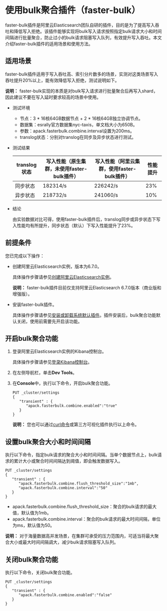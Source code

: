 # 使用bulk聚合插件（faster-bulk）

faster-bulk插件是阿里云Elasticsearch团队自研的插件，目的是为了提高写入吞吐和降低写入拒绝。该插件能够实现将bulk写入请求按照指定bulk请求大小和时间间隔进行批量聚合，防止过小的bulk请求阻塞写入队列，有效提升写入吞吐。本文介绍faster-bulk插件的适用场景和使用方法。

## 适用场景

faster-bulk插件适用于写入吞吐高、索引分片数多的场景，实测对这类场景写入吞吐提升20%以上，能有效降低写入拒绝，测试说明如下。

**说明：** faster-bulk实现的本质是对bulk写入请求进行批量聚合后再写入shard，因此建议不要在写入延时要求较高的场景中使用。

-   测试环境
    -   节点：3 \* 16核64GB数据节点 + 2 \* 16核64GB独立协调节点。
    -   数据集：esrally官方数据集nyc-taxis，单文档大小为650B。
    -   参数：apack.fasterbulk.combine.interval设置为200ms。
    -   translog状态：分别对translog在同步及异步状态进行测试。
-   测试结果

    |translog状态|写入性能（原生集群，未使用faster-bulk插件）|写入性能（阿里云集群，使用faster-bulk插件）|性能提升|
    |----------|---------------------------|---------------------------|----|
    |同步状态|182314/s|226242/s|23%|
    |异步状态|218732/s|241060/s|10%|

-   结论

    由实验数据对比可得，使用faster-bulk插件后，translog同步或异步状态下写入性能均有所提升，同步状态（默认）下写入性能提升了23%。


## 前提条件

您已完成以下操作：

-   创建阿里云Elasticsearch实例，版本为6.7.0。

    具体操作步骤请参见[创建阿里云Elasticsearch实例](/cn.zh-CN/快速入门/步骤一：创建实例/创建阿里云Elasticsearch实例.md)。

    **说明：** faster-bulk插件目前仅支持阿里云Elasticsearch 6.7.0版本（商业版和增强版）。

-   安装faster-bulk插件。

    具体操作步骤请参见[安装或卸载系统默认插件](/cn.zh-CN/ES实例/插件配置/系统默认插件/安装或卸载系统默认插件.md)。插件安装后，bulk聚合功能默认关闭，使用前需要先开启该功能。


## 开启bulk聚合功能

1.  登录阿里云Elasticsearch实例的Kibana控制台。

    具体操作步骤请参见[登录Kibana控制台](/cn.zh-CN/ES实例/可视化控制/Kibana/登录Kibana控制台.md)。

2.  在左侧导航栏，单击**Dev Tools**。

3.  在**Console**中，执行以下命令，开启bulk聚合功能。

    ```
    PUT _cluster/settings
    {
       "transient" : {
          "apack.fasterbulk.combine.enabled":"true"
       }
    }
    ```

    **说明：** 您也可以通过[curl命令](/cn.zh-CN/开发指南/curl命令使用介绍.md)或第三方可视化插件执行以上命令。


## 设置bulk聚合大小和时间间隔

执行以下命令，指定bulk请求的聚合大小和时间间隔。当单个数据节点上，bulk请求的累计大小或聚合时间间隔达到阈值，即会触发数据写入。

```
PUT _cluster/settings
{
   "transient" : {
      "apack.fasterbulk.combine.flush_threshold_size":"1mb",
      "apack.fasterbulk.combine.interval":"50"
   }
}
```

-   apack.fasterbulk.combine.flush\_threshold\_size：聚合的bulk请求的最大值，默认值为1mb。
-   apack.fasterbulk.combine.interval：聚合的bulk请求的最大时间间隔，单位为ms，默认值为50。

**说明：** 对于海量数据高并发场景，在集群可承受的压力范围内，可适当将最大聚合大小或最大时间间隔调大，减少bulk请求阻塞写入队列。

## 关闭bulk聚合功能

执行以下命令，关闭bulk聚合功能。

```
PUT _cluster/settings
{
   "transient" : {
      "apack.fasterbulk.combine.enabled":"false"
   }
}
```

